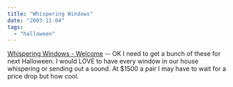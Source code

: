 ```yaml
---
title: "Whispering Windows"
date: "2003-11-04"
tags: 
  - "halloween"
---
```


[Whispering Windows - Welcome](http://www.whispering-windows.com/ "Whispering Windows - Welcome") -- OK I need to get a bunch of these for next Halloween. I would LOVE to have every window in our house whispering or sending out a sound. At $1500 a pair I may have to wait for a price drop but how cool.

